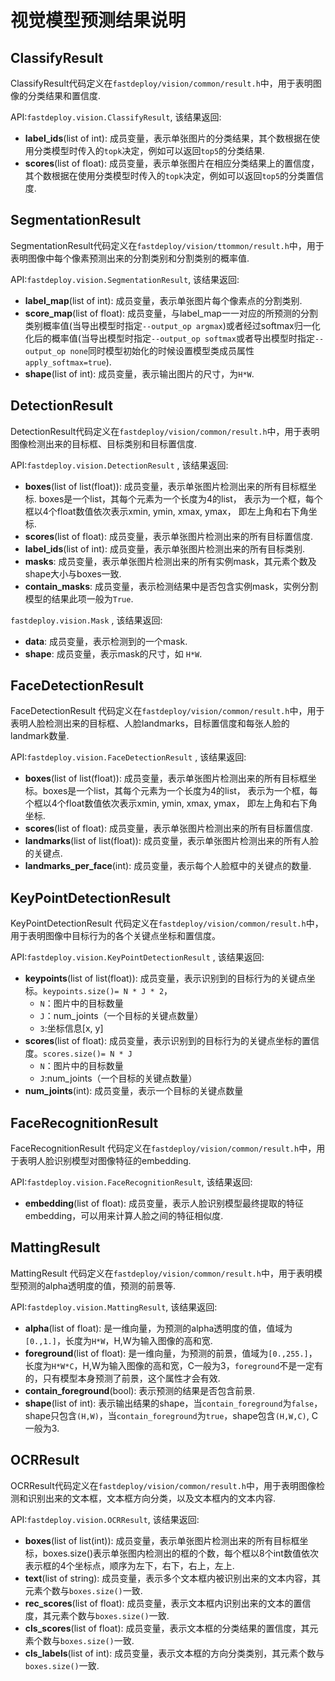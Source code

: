 # 视觉模型预测结果说明

## ClassifyResult
ClassifyResult代码定义在`fastdeploy/vision/common/result.h`中，用于表明图像的分类结果和置信度.

API:`fastdeploy.vision.ClassifyResult`, 该结果返回:
- **label_ids**(list of int): 成员变量，表示单张图片的分类结果，其个数根据在使用分类模型时传入的`topk`决定，例如可以返回`top5`的分类结果.
- **scores**(list of float): 成员变量，表示单张图片在相应分类结果上的置信度，其个数根据在使用分类模型时传入的`topk`决定，例如可以返回`top5`的分类置信度.


## SegmentationResult
SegmentationResult代码定义在`fastdeploy/vision/ttommon/result.h`中，用于表明图像中每个像素预测出来的分割类别和分割类别的概率值.

API:`fastdeploy.vision.SegmentationResult`, 该结果返回:
- **label_map**(list of int): 成员变量，表示单张图片每个像素点的分割类别.
- **score_map**(list of float): 成员变量，与label_map一一对应的所预测的分割类别概率值(当导出模型时指定`--output_op argmax`)或者经过softmax归一化化后的概率值(当导出模型时指定`--output_op softmax`或者导出模型时指定`--output_op none`同时模型初始化的时候设置模型类成员属性`apply_softmax=true`).
- **shape**(list of int): 成员变量，表示输出图片的尺寸，为`H*W`.

## DetectionResult
DetectionResult代码定义在`fastdeploy/vision/common/result.h`中，用于表明图像检测出来的目标框、目标类别和目标置信度.

API:`fastdeploy.vision.DetectionResult` , 该结果返回:
- **boxes**(list of list(float)): 成员变量，表示单张图片检测出来的所有目标框坐标. boxes是一个list，其每个元素为一个长度为4的list， 表示为一个框，每个框以4个float数值依次表示xmin, ymin, xmax, ymax， 即左上角和右下角坐标.
- **scores**(list of float): 成员变量，表示单张图片检测出来的所有目标置信度.
- **label_ids**(list of int): 成员变量，表示单张图片检测出来的所有目标类别.
- **masks**: 成员变量，表示单张图片检测出来的所有实例mask，其元素个数及shape大小与boxes一致.
- **contain_masks**: 成员变量，表示检测结果中是否包含实例mask，实例分割模型的结果此项一般为`True`.

`fastdeploy.vision.Mask` , 该结果返回:
- **data**: 成员变量，表示检测到的一个mask.
- **shape**: 成员变量，表示mask的尺寸，如 `H*W`.


## FaceDetectionResult
FaceDetectionResult 代码定义在`fastdeploy/vision/common/result.h`中，用于表明人脸检测出来的目标框、人脸landmarks，目标置信度和每张人脸的landmark数量.

API:`fastdeploy.vision.FaceDetectionResult` , 该结果返回:
- **boxes**(list of list(float)): 成员变量，表示单张图片检测出来的所有目标框坐标。boxes是一个list，其每个元素为一个长度为4的list， 表示为一个框，每个框以4个float数值依次表示xmin, ymin, xmax, ymax， 即左上角和右下角坐标.
- **scores**(list of float): 成员变量，表示单张图片检测出来的所有目标置信度.
- **landmarks**(list of list(float)): 成员变量，表示单张图片检测出来的所有人脸的关键点.
- **landmarks_per_face**(int): 成员变量，表示每个人脸框中的关键点的数量.

## KeyPointDetectionResult
KeyPointDetectionResult 代码定义在`fastdeploy/vision/common/result.h`中，用于表明图像中目标行为的各个关键点坐标和置信度。

API:`fastdeploy.vision.KeyPointDetectionResult` , 该结果返回:
- **keypoints**(list of list(float)): 成员变量，表示识别到的目标行为的关键点坐标。`keypoints.size()= N * J * 2`，
    - `N`：图片中的目标数量
    - `J`：num_joints（一个目标的关键点数量）
    - `3`:坐标信息[x, y]
- **scores**(list of float): 成员变量，表示识别到的目标行为的关键点坐标的置信度。`scores.size()= N * J`
    - `N`：图片中的目标数量
    - `J`:num_joints（一个目标的关键点数量）
- **num_joints**(int): 成员变量，表示一个目标的关键点数量


## FaceRecognitionResult
FaceRecognitionResult 代码定义在`fastdeploy/vision/common/result.h`中，用于表明人脸识别模型对图像特征的embedding.

API:`fastdeploy.vision.FaceRecognitionResult`, 该结果返回:
- **embedding**(list of float): 成员变量，表示人脸识别模型最终提取的特征embedding，可以用来计算人脸之间的特征相似度.


## MattingResult
MattingResult 代码定义在`fastdeploy/vision/common/result.h`中，用于表明模型预测的alpha透明度的值，预测的前景等.

API:`fastdeploy.vision.MattingResult`, 该结果返回:
- **alpha**(list of float): 是一维向量，为预测的alpha透明度的值，值域为`[0.,1.]`，长度为`H*W`，H,W为输入图像的高和宽.
- **foreground**(list of float): 是一维向量，为预测的前景，值域为`[0.,255.]`，长度为`H*W*C`，H,W为输入图像的高和宽，C一般为3，`foreground`不是一定有的，只有模型本身预测了前景，这个属性才会有效.
- **contain_foreground**(bool): 表示预测的结果是否包含前景.
- **shape**(list of int): 表示输出结果的shape，当`contain_foreground`为`false`，shape只包含`(H,W)`，当`contain_foreground`为`true`，shape包含`(H,W,C)`, C一般为3.

## OCRResult
OCRResult代码定义在`fastdeploy/vision/common/result.h`中，用于表明图像检测和识别出来的文本框，文本框方向分类，以及文本框内的文本内容.

API:`fastdeploy.vision.OCRResult`, 该结果返回:
- **boxes**(list of list(int)): 成员变量，表示单张图片检测出来的所有目标框坐标，boxes.size()表示单张图内检测出的框的个数，每个框以8个int数值依次表示框的4个坐标点，顺序为左下，右下，右上，左上.
- **text**(list of string): 成员变量，表示多个文本框内被识别出来的文本内容，其元素个数与`boxes.size()`一致.
- **rec_scores**(list of float): 成员变量，表示文本框内识别出来的文本的置信度，其元素个数与`boxes.size()`一致.
- **cls_scores**(list of float): 成员变量，表示文本框的分类结果的置信度，其元素个数与`boxes.size()`一致.
- **cls_labels**(list of int): 成员变量，表示文本框的方向分类类别，其元素个数与`boxes.size()`一致.
